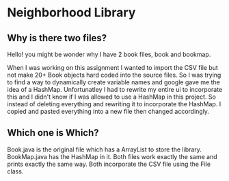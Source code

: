 # Neighborhood Library

## Why is there two files?
Hello! you might be wonder why I have 2 book files, book and bookmap. 

When  I was working on this assignment I wanted to import the CSV file but not make 20+ Book objects hard coded into 
the source files. So I was trying to find a way to dynamically create variable names and google gave me the idea of a HashMap.
Unfortunatley I had to rewrite my entire ui to incorporate this and I didn't know if I was allowed to use a HashMap in this 
project. So instead of deleting everything and rewriting it to incorporate the HashMap. I copied and pasted everything into a 
new file then changed accordingly.

## Which one is Which?
Book.java is the original file which has a ArrayList to store the library. BookMap.java has the HashMap in it. Both files work 
exactly the same and prints exactly the same way. Both incorporate the CSV file using the File class.